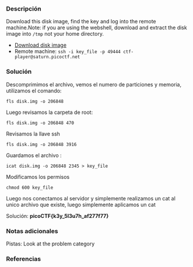 
### Descripción 
Download this disk image, find the key and log into the remote machine.Note: if you are using the webshell, download and extract the disk image into `/tmp` not your home directory.

- [Download disk image](https://artifacts.picoctf.net/c/71/disk.img.gz)
- Remote machine: `ssh -i key_file -p 49444 ctf-player@saturn.picoctf.net`
### Solución

Descomprimimos el archivo, vemos el numero de particiones y memoria, utilizamos el comando: 

	fls disk.img -o 206848

Luego revisamos la carpeta de root: 

	fls disk.img -o 206848 470

Revisamos la llave ssh 

	fls disk.img -o 206848 3916

Guardamos el archivo :
	
	icat disk.img -o 206848 2345 > key_file
	
Modificamos los permisos 

	chmod 600 key_file

Luego nos conectamos al servidor y simplemente realizamos un cat al unico archivo que existe, luego simplemente aplicamos un cat 

Solución: **picoCTF{k3y_5l3u7h_af277f77}**
### Notas adicionales

Pistas: 
	Look at the problem category
### Referencias 

